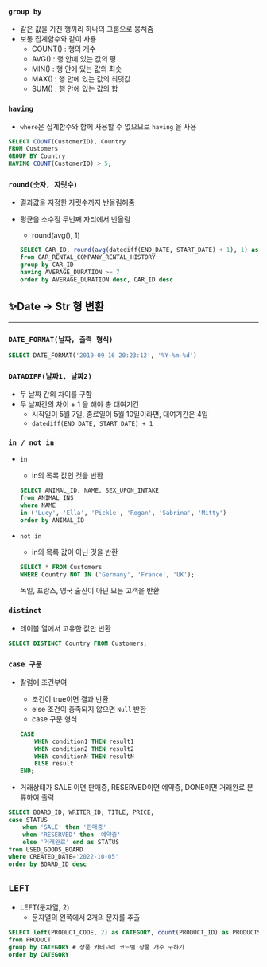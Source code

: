 ### `group by`

- 같은 값을 가진 행끼리 하나의 그룹으로 뭉쳐줌
- 보통 집계함수와 같이 사용
    - COUNT() : 행의 개수
    - AVG() : 행 안에 있는 값의 평
    - MIN() : 행 안에 있는 값의 최솟
    - MAX() : 행 안에 있는 값의 최댓값
    - SUM() : 행 안에 있는 값의 합

### `having`

- `where`은 집계함수와 함께 사용할 수 없으므로 `having` 을 사용

```sql
SELECT COUNT(CustomerID), Country
FROM Customers
GROUP BY Country
HAVING COUNT(CustomerID) > 5;
```

### `round(숫자, 자릿수)`

- 결과값을 지정한 자릿수까지 반올림해줌
- 평균을 소수점 두번째 자리에서 반올림
    - round(avg(), 1)
    
    ```sql
    SELECT CAR_ID, round(avg(datediff(END_DATE, START_DATE) + 1), 1) as AVERAGE_DURATION
    from CAR_RENTAL_COMPANY_RENTAL_HISTORY
    group by CAR_ID
    having AVERAGE_DURATION >= 7
    order by AVERAGE_DURATION desc, CAR_ID desc
    ```
    

## ✨Date → Str 형 변환

---

### **`DATE_FORMAT(날짜, 출력 형식)`**

```sql
SELECT DATE_FORMAT('2019-09-16 20:23:12', '%Y-%m-%d')
```

### **`DATADIFF(날짜1, 날짜2)`**

- 두 날짜 간의 차이를 구함
- 두 날짜간의 차이 + 1 을 해야 총 대여기간
    - 시작일이 5월 7일, 종료일이 5월 10일이라면, 대여기간은 4일
    - `datediff(END_DATE, START_DATE) + 1`

### **`in / not in`**

- `in`
    - in의 목록 값인 것을 반환
    
    ```sql
    SELECT ANIMAL_ID, NAME, SEX_UPON_INTAKE 
    from ANIMAL_INS
    where NAME 
    in ('Lucy', 'Ella', 'Pickle', 'Rogan', 'Sabrina', 'Mitty')
    order by ANIMAL_ID
    ```
    
- `not in`
    - in의 목록 값이 아닌 것을 반환
    
    ```sql
    SELECT * FROM Customers
    WHERE Country NOT IN ('Germany', 'France', 'UK');
    ```
    
    독일, 프랑스, 영국 출신이 아닌 모든 고객을 반환
    

### **`distinct`**

- 테이블 열에서 고유한 값만 반환

```sql
SELECT DISTINCT Country FROM Customers;
```

### **`case 구문`**

- 칼럼에 조건부여
    - 조건이 true이면 결과 반환
    - else 조건이 충족되지 않으면 `Null` 반환
    - case 구문 형식
    
    ```sql
    CASE
        WHEN condition1 THEN result1
        WHEN condition2 THEN result2
        WHEN conditionN THEN resultN
        ELSE result
    END;
    ```
    
- 거래상태가 SALE 이면 판매중, RESERVED이면 예약중, DONE이면 거래완료 분류하여 출력

```sql
SELECT BOARD_ID, WRITER_ID, TITLE, PRICE, 
case STATUS 
    when 'SALE' then '판매중'
    when 'RESERVED' then '예약중'
    else '거래완료' end as STATUS 
from USED_GOODS_BOARD
where CREATED_DATE='2022-10-05'
order by BOARD_ID desc
```

## `LEFT`

- LEFT(문자열, 2)
    - 문자열의 왼쪽에서 2개의 문자를 추출

```sql
SELECT left(PRODUCT_CODE, 2) as CATEGORY, count(PRODUCT_ID) as PRODUCTS
from PRODUCT
group by CATEGORY # 상품 카테고리 코드별 상품 개수 구하기
order by CATEGORY
```
